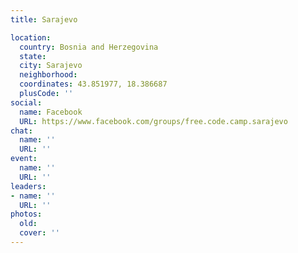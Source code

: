 ```yaml
---
title: Sarajevo

location:
  country: Bosnia and Herzegovina
  state: 
  city: Sarajevo
  neighborhood: 
  coordinates: 43.851977, 18.386687
  plusCode: ''
social:
  name: Facebook
  URL: https://www.facebook.com/groups/free.code.camp.sarajevo
chat:
  name: ''
  URL: ''
event:
  name: ''
  URL: ''
leaders:
- name: ''
  URL: ''
photos:
  old: 
  cover: ''
---
```

